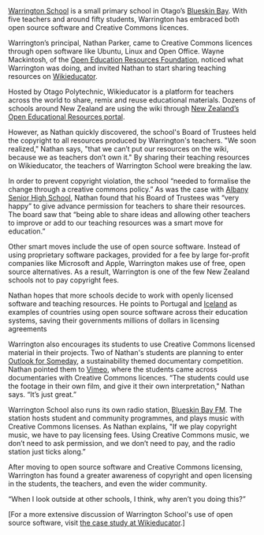 <html><body><a href="http://wikieducator.org/Warrington_School" target="_blank">Warrington School</a> is a small primary school in Otago’s <a href="http://en.wikipedia.org/wiki/Blueskin_Bay" target="_blank">Blueskin Bay</a>. With five teachers and around fifty students, Warrington has embraced both open source software and Creative Commons licences.



Warrington’s principal, Nathan Parker, came to Creative Commons licences through open software like Ubuntu, Linux and Open Office. Wayne Mackintosh, of the <a href="http://wikieducator.org/OERF:Home" target="_blank">Open Education Resources Foundation</a>, noticed what Warrington was doing, and invited Nathan to start sharing teaching resources on <a href="http://wikieducator.org/Main_Page" target="_blank">Wikieducator</a>.



Hosted by Otago Polytechnic, Wikieducator is a platform for teachers across the world to share, remix and reuse educational materials. Dozens of schools around New Zealand are using the wiki through <a href="http://wikieducator.org/New_Zealand_Schools_OER_Portal" target="_blank">New Zealand’s Open Educational Resources portal</a>.



However, as Nathan quickly discovered, the school's Board of Trustees held the copyright to all resources produced by Warrington's teachers. "We soon realized," Nathan says, "that we can’t put our resources on the wiki, because we as teachers don’t own it." By sharing their teaching resources on Wikieducator, the teachers of Warrington School were breaking the law.



In order to prevent copyright violation, the school “needed to formalise the change through a creative commons policy.” As was the case with <a title="Albany Senior High School" href="http://creativecommons.org.nz/2012/07/albany-senior-high-school/" target="_blank">Albany Senior High School</a>, Nathan found that his Board of Trustees was “very happy” to give advance permission for teachers to share their resources. The board saw that “being able to share ideas and allowing other teachers to improve or add to our teaching resources was a smart move for education.”



Other smart moves include the use of open source software. Instead of using proprietary software packages, provided for a fee by large for-profit companies like Microsoft and Apple, Warrington makes use of free, open source alternatives. As a result, Warrington is one of the few New Zealand schools not to pay copyright fees.



Nathan hopes that more schools decide to work with openly licensed software and teaching resources. He points to Portugal and <a href="http://www.techweekeurope.co.uk/news/iceland-open-source-public-secto-68719" target="_blank">Iceland</a> as examples of countries using open source software across their education systems, saving their governments millions of dollars in licensing agreements



Warrington also encourages its students to use Creative Commons licensed material in their projects. Two of Nathan's students are planning to enter <a href="http://www.theoutlookforsomeday.net/" target="_blank">Outlook for Someday</a>, a sustainability themed documentary competition. Nathan pointed them to <a href="http://vimeo.com/tag:creativecommons" target="_blank">Vimeo</a>, where the students came across documentaries with Creative Commons licences. “The students could use the footage in their own film, and give it their own interpretation," Nathan says. “It’s just great.”



Warrington School also runs its own radio station, <a href="http://wikieducator.org/Blueskin_Bay_FM" target="_blank">Blueskin Bay FM</a>. The station hosts student and community programmes, and plays music with Creative Commons licenses. As Nathan explains, "If we play copyright music, we have to pay licensing fees. Using Creative Commons music, we don’t need to ask permission, and we don’t need to pay, and the radio station just ticks along.”



After moving to open source software and Creative Commons licensing, Warrington has found a greater awareness of copyright and open licensing in the students, the teachers, and even the wider community.



“When I look outside at other schools, I think, why aren’t you doing this?”



[For a more extensive discussion of Warrington School's use of open source software, visit <a href="http://wikieducator.org/Free_Software_at_Warrington_School" target="_blank">the case study at Wikieducator</a>.]</body></html>